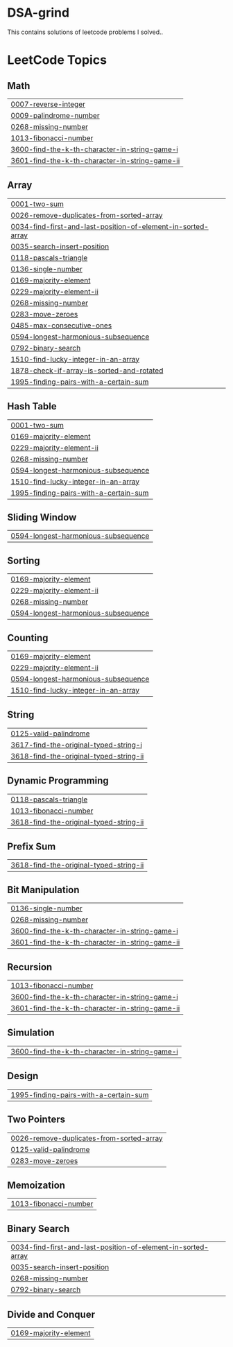 # DSA-grind
This contains solutions of leetcode problems I solved..

<!---LeetCode Topics Start-->
# LeetCode Topics
## Math
|  |
| ------- |
| [0007-reverse-integer](https://github.com/itsdevansh5/DSA-grind/tree/master/0007-reverse-integer) |
| [0009-palindrome-number](https://github.com/itsdevansh5/DSA-grind/tree/master/0009-palindrome-number) |
| [0268-missing-number](https://github.com/itsdevansh5/DSA-grind/tree/master/0268-missing-number) |
| [1013-fibonacci-number](https://github.com/itsdevansh5/DSA-grind/tree/master/1013-fibonacci-number) |
| [3600-find-the-k-th-character-in-string-game-i](https://github.com/itsdevansh5/DSA-grind/tree/master/3600-find-the-k-th-character-in-string-game-i) |
| [3601-find-the-k-th-character-in-string-game-ii](https://github.com/itsdevansh5/DSA-grind/tree/master/3601-find-the-k-th-character-in-string-game-ii) |
## Array
|  |
| ------- |
| [0001-two-sum](https://github.com/itsdevansh5/DSA-grind/tree/master/0001-two-sum) |
| [0026-remove-duplicates-from-sorted-array](https://github.com/itsdevansh5/DSA-grind/tree/master/0026-remove-duplicates-from-sorted-array) |
| [0034-find-first-and-last-position-of-element-in-sorted-array](https://github.com/itsdevansh5/DSA-grind/tree/master/0034-find-first-and-last-position-of-element-in-sorted-array) |
| [0035-search-insert-position](https://github.com/itsdevansh5/DSA-grind/tree/master/0035-search-insert-position) |
| [0118-pascals-triangle](https://github.com/itsdevansh5/Leetcode-Problems/tree/master/0118-pascals-triangle) |
| [0136-single-number](https://github.com/itsdevansh5/DSA-grind/tree/master/0136-single-number) |
| [0169-majority-element](https://github.com/itsdevansh5/DSA-grind/tree/master/0169-majority-element) |
| [0229-majority-element-ii](https://github.com/itsdevansh5/Leetcode-Problems/tree/master/0229-majority-element-ii) |
| [0268-missing-number](https://github.com/itsdevansh5/DSA-grind/tree/master/0268-missing-number) |
| [0283-move-zeroes](https://github.com/itsdevansh5/DSA-grind/tree/master/0283-move-zeroes) |
| [0485-max-consecutive-ones](https://github.com/itsdevansh5/DSA-grind/tree/master/0485-max-consecutive-ones) |
| [0594-longest-harmonious-subsequence](https://github.com/itsdevansh5/DSA-grind/tree/master/0594-longest-harmonious-subsequence) |
| [0792-binary-search](https://github.com/itsdevansh5/DSA-grind/tree/master/0792-binary-search) |
| [1510-find-lucky-integer-in-an-array](https://github.com/itsdevansh5/DSA-grind/tree/master/1510-find-lucky-integer-in-an-array) |
| [1878-check-if-array-is-sorted-and-rotated](https://github.com/itsdevansh5/DSA-grind/tree/master/1878-check-if-array-is-sorted-and-rotated) |
| [1995-finding-pairs-with-a-certain-sum](https://github.com/itsdevansh5/DSA-grind/tree/master/1995-finding-pairs-with-a-certain-sum) |
## Hash Table
|  |
| ------- |
| [0001-two-sum](https://github.com/itsdevansh5/DSA-grind/tree/master/0001-two-sum) |
| [0169-majority-element](https://github.com/itsdevansh5/DSA-grind/tree/master/0169-majority-element) |
| [0229-majority-element-ii](https://github.com/itsdevansh5/Leetcode-Problems/tree/master/0229-majority-element-ii) |
| [0268-missing-number](https://github.com/itsdevansh5/DSA-grind/tree/master/0268-missing-number) |
| [0594-longest-harmonious-subsequence](https://github.com/itsdevansh5/DSA-grind/tree/master/0594-longest-harmonious-subsequence) |
| [1510-find-lucky-integer-in-an-array](https://github.com/itsdevansh5/DSA-grind/tree/master/1510-find-lucky-integer-in-an-array) |
| [1995-finding-pairs-with-a-certain-sum](https://github.com/itsdevansh5/DSA-grind/tree/master/1995-finding-pairs-with-a-certain-sum) |
## Sliding Window
|  |
| ------- |
| [0594-longest-harmonious-subsequence](https://github.com/itsdevansh5/DSA-grind/tree/master/0594-longest-harmonious-subsequence) |
## Sorting
|  |
| ------- |
| [0169-majority-element](https://github.com/itsdevansh5/DSA-grind/tree/master/0169-majority-element) |
| [0229-majority-element-ii](https://github.com/itsdevansh5/Leetcode-Problems/tree/master/0229-majority-element-ii) |
| [0268-missing-number](https://github.com/itsdevansh5/DSA-grind/tree/master/0268-missing-number) |
| [0594-longest-harmonious-subsequence](https://github.com/itsdevansh5/DSA-grind/tree/master/0594-longest-harmonious-subsequence) |
## Counting
|  |
| ------- |
| [0169-majority-element](https://github.com/itsdevansh5/DSA-grind/tree/master/0169-majority-element) |
| [0229-majority-element-ii](https://github.com/itsdevansh5/Leetcode-Problems/tree/master/0229-majority-element-ii) |
| [0594-longest-harmonious-subsequence](https://github.com/itsdevansh5/DSA-grind/tree/master/0594-longest-harmonious-subsequence) |
| [1510-find-lucky-integer-in-an-array](https://github.com/itsdevansh5/DSA-grind/tree/master/1510-find-lucky-integer-in-an-array) |
## String
|  |
| ------- |
| [0125-valid-palindrome](https://github.com/itsdevansh5/DSA-grind/tree/master/0125-valid-palindrome) |
| [3617-find-the-original-typed-string-i](https://github.com/itsdevansh5/DSA-grind/tree/master/3617-find-the-original-typed-string-i) |
| [3618-find-the-original-typed-string-ii](https://github.com/itsdevansh5/DSA-grind/tree/master/3618-find-the-original-typed-string-ii) |
## Dynamic Programming
|  |
| ------- |
| [0118-pascals-triangle](https://github.com/itsdevansh5/Leetcode-Problems/tree/master/0118-pascals-triangle) |
| [1013-fibonacci-number](https://github.com/itsdevansh5/DSA-grind/tree/master/1013-fibonacci-number) |
| [3618-find-the-original-typed-string-ii](https://github.com/itsdevansh5/DSA-grind/tree/master/3618-find-the-original-typed-string-ii) |
## Prefix Sum
|  |
| ------- |
| [3618-find-the-original-typed-string-ii](https://github.com/itsdevansh5/DSA-grind/tree/master/3618-find-the-original-typed-string-ii) |
## Bit Manipulation
|  |
| ------- |
| [0136-single-number](https://github.com/itsdevansh5/DSA-grind/tree/master/0136-single-number) |
| [0268-missing-number](https://github.com/itsdevansh5/DSA-grind/tree/master/0268-missing-number) |
| [3600-find-the-k-th-character-in-string-game-i](https://github.com/itsdevansh5/DSA-grind/tree/master/3600-find-the-k-th-character-in-string-game-i) |
| [3601-find-the-k-th-character-in-string-game-ii](https://github.com/itsdevansh5/DSA-grind/tree/master/3601-find-the-k-th-character-in-string-game-ii) |
## Recursion
|  |
| ------- |
| [1013-fibonacci-number](https://github.com/itsdevansh5/DSA-grind/tree/master/1013-fibonacci-number) |
| [3600-find-the-k-th-character-in-string-game-i](https://github.com/itsdevansh5/DSA-grind/tree/master/3600-find-the-k-th-character-in-string-game-i) |
| [3601-find-the-k-th-character-in-string-game-ii](https://github.com/itsdevansh5/DSA-grind/tree/master/3601-find-the-k-th-character-in-string-game-ii) |
## Simulation
|  |
| ------- |
| [3600-find-the-k-th-character-in-string-game-i](https://github.com/itsdevansh5/DSA-grind/tree/master/3600-find-the-k-th-character-in-string-game-i) |
## Design
|  |
| ------- |
| [1995-finding-pairs-with-a-certain-sum](https://github.com/itsdevansh5/DSA-grind/tree/master/1995-finding-pairs-with-a-certain-sum) |
## Two Pointers
|  |
| ------- |
| [0026-remove-duplicates-from-sorted-array](https://github.com/itsdevansh5/DSA-grind/tree/master/0026-remove-duplicates-from-sorted-array) |
| [0125-valid-palindrome](https://github.com/itsdevansh5/DSA-grind/tree/master/0125-valid-palindrome) |
| [0283-move-zeroes](https://github.com/itsdevansh5/DSA-grind/tree/master/0283-move-zeroes) |
## Memoization
|  |
| ------- |
| [1013-fibonacci-number](https://github.com/itsdevansh5/DSA-grind/tree/master/1013-fibonacci-number) |
## Binary Search
|  |
| ------- |
| [0034-find-first-and-last-position-of-element-in-sorted-array](https://github.com/itsdevansh5/DSA-grind/tree/master/0034-find-first-and-last-position-of-element-in-sorted-array) |
| [0035-search-insert-position](https://github.com/itsdevansh5/DSA-grind/tree/master/0035-search-insert-position) |
| [0268-missing-number](https://github.com/itsdevansh5/DSA-grind/tree/master/0268-missing-number) |
| [0792-binary-search](https://github.com/itsdevansh5/DSA-grind/tree/master/0792-binary-search) |
## Divide and Conquer
|  |
| ------- |
| [0169-majority-element](https://github.com/itsdevansh5/DSA-grind/tree/master/0169-majority-element) |
<!---LeetCode Topics End-->
